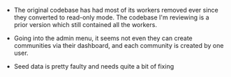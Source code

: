 - The original codebase has had most of its workers removed ever since they converted to read-only mode. The codebase I'm reviewing is a prior version which still contained all the workers.

- Going into the admin menu, it seems not even they can create communities via their dashboard, and each community is created by one user.

- Seed data is pretty faulty and needs quite a bit of fixing
